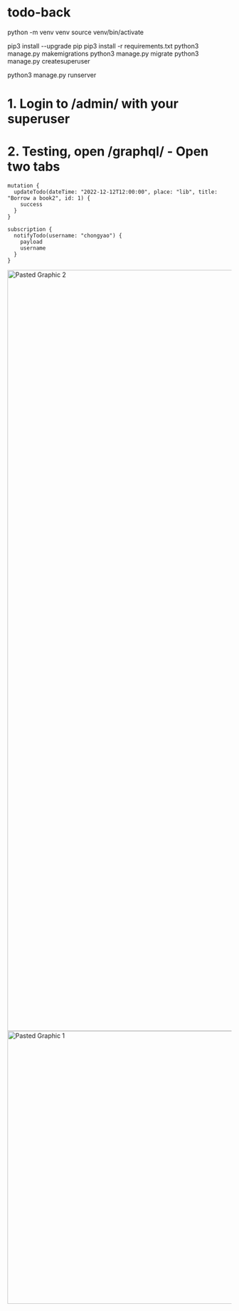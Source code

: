 # todo-back
python -m venv venv
source venv/bin/activate

pip3 install --upgrade pip
pip3 install -r requirements.txt
python3 manage.py makemigrations
python3 manage.py migrate
python3 manage.py createsuperuser


python3 manage.py runserver

# 1. Login to /admin/ with your superuser

# 2. Testing, open /graphql/ - Open two tabs
```
mutation {
  updateTodo(dateTime: "2022-12-12T12:00:00", place: "lib", title: "Borrow a book2", id: 1) {
    success
  }
}
```



```
subscription {
  notifyTodo(username: "chongyao") {
    payload
    username
  }
}
```

<img width="1707" alt="Pasted Graphic 2" src="https://user-images.githubusercontent.com/105392878/207691252-0e367582-67bb-41a2-a44e-c8072c2aeb5c.png">

<img width="612" alt="Pasted Graphic 1" src="https://user-images.githubusercontent.com/105392878/207747685-001de529-bc3d-4e67-a009-22609a63e83e.png">
